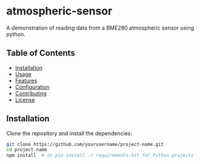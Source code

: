 # atmospheric-sensor
A demonstration of reading data from a BME280 atmospheric sensor using python.

## Table of Contents

- [Installation](#installation)
- [Usage](#usage)
- [Features](#features)
- [Configuration](#configuration)
- [Contributing](#contributing)
- [License](#license)

## Installation

Clone the repository and install the dependencies:

```bash
git clone https://github.com/yourusername/project-name.git
cd project-name
npm install  # or pip install -r requirements.txt for Python projects

